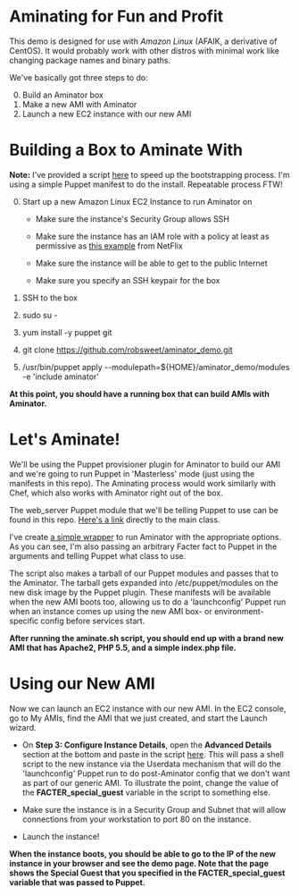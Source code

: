 Aminating for Fun and Profit
============================

This demo is designed for use with *Amazon Linux* (AFAIK, a derivative of CentOS).  It would probably work with other distros with minimal work like changing package names and binary paths.

We've basically got three steps to do:

0. Build an Aminator box
1. Make a new AMI with Aminator
2. Launch a new EC2 instance with our new AMI

#  Building a Box to Aminate With #
**Note:**  I've provided a script [here](https://github.com/robsweet/aminator_demo/blob/master/aminator_bootstrap.sh) to speed up the bootstrapping process.  I'm using a simple Puppet manifest to do the install.  Repeatable process FTW!

0. Start up a new Amazon Linux EC2 Instance to run Aminator on
 
    * Make sure the instance's Security Group allows SSH

    * Make sure the instance has an IAM role with a policy at least as permissive as [this example](https://github.com/Netflix/aminator/wiki/Configuration#sample-policy) from NetFlix
    
    * Make sure the instance will be able to get to the public Internet
    
    * Make sure you specify an SSH keypair for the box
    
0. SSH to the box

0. sudo su -

0. yum install -y puppet git

0. git clone https://github.com/robsweet/aminator_demo.git

0. /usr/bin/puppet apply --modulepath=${HOME}/aminator_demo/modules -e 'include aminator'

**At this point, you should have a running box that can build AMIs with Aminator.**


#  Let's Aminate! #

We'll be using the Puppet provisioner plugin for Aminator to build our AMI and we're going to run Puppet in 'Masterless' mode (just using the manifests in this repo).  The Aminating process would work similarly with Chef, which also works with Aminator right out of the box.

The web_server Puppet module that we'll be telling Puppet to use can be found in this repo.  [Here's a link](https://github.com/robsweet/aminator_demo/blob/master/modules/web_server/manifests/init.pp) directly to the main class.

I've create [a simple wrapper](https://github.com/robsweet/aminator_demo/blob/master/aminate.sh) to run Aminator with the appropriate options.  As you can see, I'm also passing an arbitrary Facter fact to Puppet in the arguments and telling Puppet what class to use.  

The script also makes a tarball of our Puppet modules and passes that to the Aminator.  The tarball gets expanded into /etc/puppet/modules on the new disk image by the Puppet plugin.  These manifests will be available when the new AMI boots too, allowing us to do a 'launchconfig' Puppet run when an instance comes up using the new AMI box- or environment-specific config before services start.

**After running the aminate.sh script, you should end up with a brand new AMI that has Apache2, PHP 5.5, and a simple index.php file.**


# Using our New AMI #

Now we can launch an EC2 instance with our new AMI.  In the EC2 console, go to My AMIs, find the AMI that we just created, and start the Launch wizard.

- On **Step 3: Configure Instance Details**, open the **Advanced Details** section at the bottom and paste in the script [here](https://github.com/robsweet/aminator_demo/blob/master/ec2_userdata.sh).  This will pass a shell script to the new instance via the Userdata mechanism that will do the 'launchconfig' Puppet run to do post-Aminator config that we don't want as part of our generic AMI.  To illustrate the point, change the value of the **FACTER_special_guest** variable in the script to something else.
 
- Make sure the instance is in a Security Group and Subnet that will allow connections from your workstation to port 80 on the instance.
 
- Launch the instance!
 
**When the instance boots, you should be able to go to the IP of the new instance in your browser and see the demo page.  Note that the page shows the Special Guest that you specified in the FACTER_special_guest variable that was passed to Puppet.**
